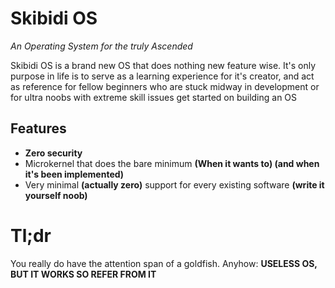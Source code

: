 # Skibidi OS
_An Operating System for the truly Ascended_  

Skibidi OS is a brand new OS that does nothing new feature wise. It's only purpose in life is to serve as a learning experience for it's creator, and act as reference for fellow beginners who are stuck midway in development or for ultra noobs with extreme skill issues get started on building an OS

## Features
* **Zero security**
* Microkernel that does the bare minimum **(When it wants to) (and when it's been implemented)**
* Very minimal **(actually zero)** support for every existing software **(write it yourself noob)**

# Tl;dr
You really do have the attention span of a goldfish. Anyhow: **USELESS OS, BUT IT WORKS SO REFER FROM IT**